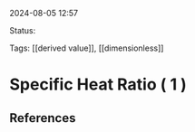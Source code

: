 2024-08-05 12:57

Status:

Tags: [[derived value]], [[dimensionless]]

# Specific Heat Ratio ( 1 )



## References